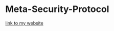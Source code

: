 # Meta-Security-Protocol
[link to my website](https://andrewmejiabt.github.io/Meta-Security-Protocol/)
